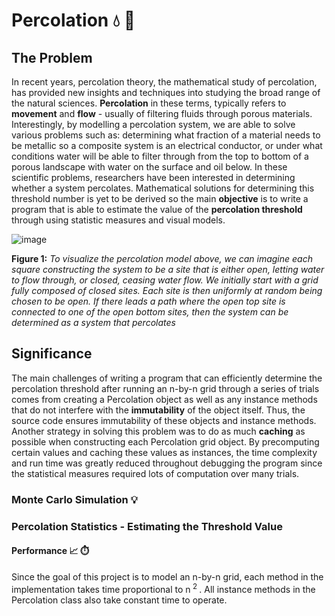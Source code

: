 # Percolation 💧 🧊

## The Problem
In recent years, percolation theory, the mathematical study of percolation, has provided new insights and techniques into studying the broad range of the natural sciences.  **Percolation** in these terms, typically refers to **movement** and **flow** - usually of filtering fluids through porous materials.  Interestingly, by modelling a percolation system, we are able to solve various problems such as: determining what fraction of a material needs to be metallic so a composite system is an electrical conductor, or under what conditions water will be able to filter through from the top to bottom of a porous landscape with water on the surface and oil below.  In these scientific problems, researchers have been interested in determining whether a system percolates.  Mathematical solutions for determining this threshold number is yet to be derived so the main **objective** is to write a program that is able to estimate the value of the **percolation threshold** through using statistic measures and visual models.

![image](https://user-images.githubusercontent.com/68613171/167926535-c4a36f2c-7e29-43bf-abe5-507ebd32bc53.png)

**Figure 1:**  _To visualize the percolation model above, we can imagine each square constructing the system to be a site that is either open, letting water to flow through, or closed, ceasing water flow.  We initially start with a grid fully composed of closed sites. Each site is then uniformly at random being chosen to be open. If there leads a path where the open top site is connected to one of the open bottom sites, then the system can be determined as a system that percolates_

## Significance
The main challenges of writing a program that can efficiently determine the percolation threshold after running an n-by-n grid through a series of trials comes from creating a Percolation object as well as any instance methods that do not interfere with the **immutability** of the object itself.  Thus, the source code ensures immutability of these objects and instance methods.  Another strategy in solving this problem was to do as much **caching** as possible when constructing each Percolation grid object. By precomputing certain values and caching these values as instances, the time complexity and run time was greatly reduced throughout debugging the program since the statistical measures required lots of computation over many trials.

### Monte Carlo Simulation :bulb:	



### Percolation Statistics - Estimating the Threshold Value 


#### Performance :chart_with_upwards_trend: :stopwatch:
Since the goal of this project is to model an n-by-n grid, each method in the implementation takes time proportional to n<sup> 2 </sup>.  All instance methods in the Percolation class also take constant time to operate.
